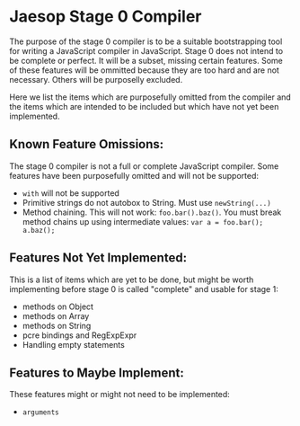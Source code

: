 # Jaesop Stage 0 Compiler

The purpose of the stage 0 compiler is to be a suitable bootstrapping tool
for writing a JavaScript compiler in JavaScript. Stage 0 does not intend to
be complete or perfect. It will be a subset, missing certain features. Some
of these features will be ommitted because they are too hard and are not
necessary. Others will be purposelly excluded.

Here we list the items which are purposefully omitted from the compiler and
the items which are intended to be included but which have not yet been
implemented.

## Known Feature Omissions:

The stage 0 compiler is not a full or complete JavaScript compiler. Some
features have been purposefully omitted and will not be supported:

* `with` will not be supported
* Primitive strings do not autobox to String. Must use `newString(...)`
* Method chaining. This will not work: `foo.bar().baz()`. You must break method
  chains up using intermediate values: `var a = foo.bar(); a.baz();`

## Features Not Yet Implemented:

This is a list of items which are yet to be done, but might be worth
implementing before stage 0 is called "complete" and usable for stage 1:

* methods on Object
* methods on Array
* methods on String
* pcre bindings and RegExpExpr
* Handling empty statements

## Features to Maybe Implement:

These features might or might not need to be implemented:

* `arguments`
